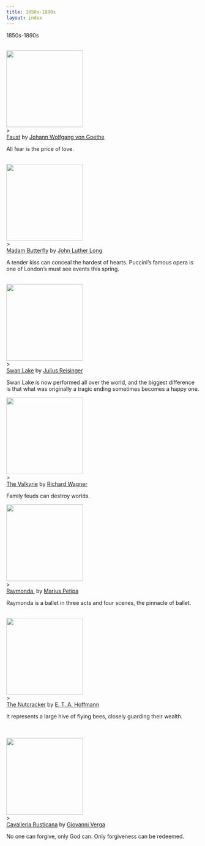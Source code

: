 ```yaml
---
title: 1850s-1890s
layout: index
---
```

1850s-1890s<br>
<br>
<div id = "gallery">
  <div class="grid_cell">
    <img src="https://upload.wikimedia.org/wikipedia/commons/thumb/0/02/Faust_2006_NZO_08.jpg/1599px-Faust_2006_NZO_08.jpg" width = 200 class="gallery_thumb"><br>><br>
    <a href="/exhibits/opera_and_musicals/cavalleria_rusticana.htmlhttp://127.0.0.1:4000/exhibits/opera_and_musicals/faust.html">Faust</a> by <a href="https://en.wikipedia.org/wiki/Johann_Wolfgang_von_Goethe">Johann Wolfgang von Goethe</a><br>
    <p>All fear is the price of love.</p><br>
  </div>


  <div class="grid_cell">
      <img src="https://upload.wikimedia.org/wikipedia/commons/thumb/8/89/Madame_Butterfly51_%2848517931021%29.jpg/1599px-Madame_Butterfly51_%2848517931021%29.jpg" width = 200 class="gallery_thumb"><br>><br>
      <a href="http://127.0.0.1:4000/exhibits/opera_and_musicals/madam_butterfly.html">Madam Butterfly</a> by <a href="https://en.wikipedia.org/wiki/John_Luther_Long">John Luther Long</a><br>
      <p>A tender kiss can conceal the hardest of hearts. Puccini’s famous opera is one of London’s must see events this spring.</p><br>
  </div>


  <div class="grid_cell">
    <img src="https://upload.wikimedia.org/wikipedia/commons/7/75/%22Swan_lake%22%2C_Ballets_Russes.jpg" width = 200 class="gallery_thumb"><br>><br>
    <a href="http://127.0.0.1:4000/exhibits/dance/swan_lake.html"> Swan Lake</a> by <a href="https://en.wikipedia.org/wiki/Julius_Reisinger">Julius Reisinger</a><br>
    <p>Swan Lake is now performed all over the world, and the biggest difference is that what was originally a tragic ending sometimes becomes a happy one.</p>
  </div> 
<div>

<div id = "gallery">
  <div class="grid_cell">
      <img src="https://upload.wikimedia.org/wikipedia/commons/thumb/8/8c/Renatus_M%C3%A9sz%C3%A1r_as_Wotan_in_Die_Walk%C3%BCre.jpg/1599px-Renatus_M%C3%A9sz%C3%A1r_as_Wotan_in_Die_Walk%C3%BCre.jpg" width = 200 class="gallery_thumb"><br>><br>
      <a href="http://127.0.0.1:4000/exhibits/opera_and_musicals/the_valkyrie.html">The Valkyrie</a> by <a href="https://en.wikipedia.org/wiki/Richard_Wagner">Richard Wagner</a><br>
      <p>Family feuds can destroy worlds.</p> 
  </div>


  <div class="grid_cell">
      <img src="https://upload.wikimedia.org/wikipedia/commons/thumb/6/65/Raymonda%2C_CND%2C_Jos%C3%A9_Carlos_Mart%C3%ADnez.jpg/1600px-Raymonda%2C_CND%2C_Jos%C3%A9_Carlos_Mart%C3%ADnez.jpg" width = 200 class="gallery_thumb"><br>><br>
      <a href="http://127.0.0.1:4000/exhibits/dance/raymonda%20.html">Raymonda </a> by <a href="https://en.wikipedia.org/wiki/Marius_Petipa">Marius Petipa</a><br>
      <p>Raymonda is a ballet in three acts and four scenes, the pinnacle of ballet.</p><br>
  </div>


  <div class="grid_cell">
      <img src="https://upload.wikimedia.org/wikipedia/commons/thumb/0/0c/KC_Ballet_NUTCRACKER_%289344097086%29.jpg/1222px-KC_Ballet_NUTCRACKER_%289344097086%29.jpg" width = 200 class="gallery_thumb"><br>><br>
      <a href="http://127.0.0.1:4000/exhibits/dance/the_nutcracker.html">The Nutcracker</a> by <a href="https://en.wikipedia.org/wiki/E._T._A._Hoffmann">E. T. A. Hoffmann</a><br>
      <p>It represents a large hive of flying bees, closely guarding their wealth.</p><br>
  </div>
</div>

  <br>
<div id = "gallery">
 <div class="grid_cell">
      <img src="https://upload.wikimedia.org/wikipedia/commons/2/28/Cavalleria_rusticana_poster.jpg" width = 200 class="gallery_thumb"><br>><br>
      <a href="/exhibits/opera_and_musicals/cavalleria_rusticana.html">Cavalleria Rusticana</a> by <a href="https://en.wikipedia.org/wiki/Giovanni_Verga">Giovanni Verga</a><br>
      <p>No one can forgive, only God can. Only forgiveness can be redeemed.</p><br>
  </div>
</div>